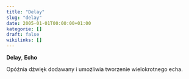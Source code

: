 ```yaml
---
title: "Delay"
slug: "delay"
date: 2005-01-01T00:00:00+01:00
kategorie: []
draft: false
wikilinks: []
---
```

**Delay**, **Echo**

Opóźnia dźwięk dodawany i umożliwia tworzenie wielokrotnego echa.